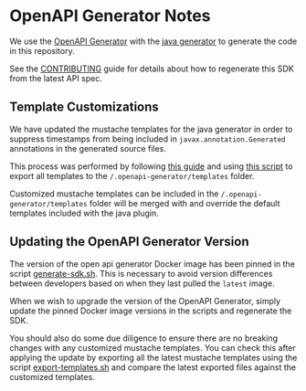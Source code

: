 # OpenAPI Generator Notes

We use the [OpenAPI Generator](https://openapi-generator.tech/) with the [java generator](https://openapi-generator.tech/docs/generators/java) to generate the code in this repository.

See the [CONTRIBUTING](/CONTRIBUTING.md) guide for details about how to regenerate this SDK from the latest API spec.

## Template Customizations

We have updated the mustache templates for the java generator in order to suppress timestamps from being included in 
`javax.annotation.Generated` annotations in the generated source files.

This process was performed by following [this guide](https://openapi-generator.tech/docs/templating/#modifying-templates)
and using [this script](/scripts/export-templates.sh) to export all templates to the `/.openapi-generator/templates` folder.

Customized mustache templates can be included in the `/.openapi-generator/templates` folder will be merged 
with and override the default templates included with the java plugin.

## Updating the OpenAPI Generator Version

The version of the open api generator Docker image has been pinned in the script [generate-sdk.sh](/scripts/generate-sdk.sh).
This is necessary to avoid version differences between developers based on when they last pulled the `latest` image.

When we wish to upgrade the version of the OpenAPI Generator, simply update the pinned Docker image versions in the scripts
and regenerate the SDK.

You should also do some due diligence to ensure there are no breaking changes with any customized mustache templates.
You can check this after applying the update by exporting all the latest mustache templates using the script [export-templates.sh](/scripts/export-templates.sh)
and compare the latest exported files against the customized templates.